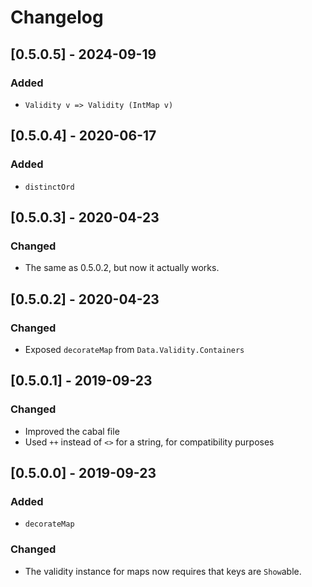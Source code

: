 # Changelog

## [0.5.0.5] - 2024-09-19

### Added

* `Validity v => Validity (IntMap v)`

## [0.5.0.4] - 2020-06-17

### Added

* `distinctOrd`

## [0.5.0.3] - 2020-04-23

### Changed

* The same as 0.5.0.2, but now it actually works.

## [0.5.0.2] - 2020-04-23

### Changed

* Exposed `decorateMap` from `Data.Validity.Containers`

## [0.5.0.1] - 2019-09-23

### Changed

* Improved the cabal file
* Used `++` instead of `<>` for a string, for compatibility purposes

## [0.5.0.0] - 2019-09-23

### Added

* `decorateMap`

### Changed

* The validity instance for maps now requires that keys are `Show`able.

